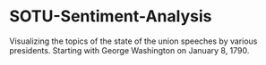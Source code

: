 # SOTU-Sentiment-Analysis

Visualizing the topics of the state of the union speeches by various presidents. 
Starting with George Washington on January 8, 1790.
